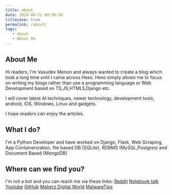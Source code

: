 ```yaml
---
title: about
date: 2024-04-21 00:30:28
titlecase: true
permalink: /about/
tags:
   - about
   - About Me
---
```

## About Me <br>
Hi readers, I'm Vasudev Menon and always wanted to create a blog which took a long time until I came across Hexo.
Hexo simply allows me to focus on writing my blogs rather than use a programming language or Web Development based on TS,JS,HTML5,Django etc.

I will cover latest AI techniques, newer technology, development tools, android, iOS, Windows, Linux and gadgets.

I hope readers can enjoy the articles.

## What I do? <br>
I'm a Python Developer and have worked on Django, Flask, Web Scraping, App Containerization, file based DB (SQLite), RDBMS (MySQL,Postgres) and Document Based (MongoDB)

## Where can we find you?<br>
I'm not a bot and you can reach me via these links:
[Reddit](https://old.reddit.com/user/Vasudev1/)
[Notebook talk](https://notebooktalk.net/profile/188-vasudev/)
[Youtube](https://www.youtube.com/@vasudevmenon2496)
[GitHub](https://github.com/vasudev-gm/)
[Maherz Digital World](https://www.nomaher.com/forum/index.php?action=profile;u=62616)
[MalwareTips](https://malwaretips.com/members/vasudev.30411/)